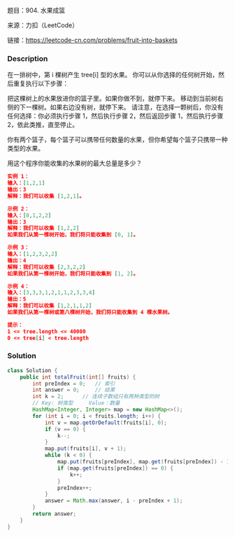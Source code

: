 题目：904. 水果成篮

来源：力扣（LeetCode）

链接：https://leetcode-cn.com/problems/fruit-into-baskets


### Description

在一排树中，第 i 棵树产生 tree[i] 型的水果。
你可以从你选择的任何树开始，然后重复执行以下步骤：

把这棵树上的水果放进你的篮子里。如果你做不到，就停下来。
移动到当前树右侧的下一棵树。如果右边没有树，就停下来。
请注意，在选择一颗树后，你没有任何选择：你必须执行步骤 1，然后执行步骤 2，然后返回步骤 1，然后执行步骤 2，依此类推，直至停止。

你有两个篮子，每个篮子可以携带任何数量的水果，但你希望每个篮子只携带一种类型的水果。

用这个程序你能收集的水果树的最大总量是多少？

```json
实例 1：
输入：[1,2,1]
输出：3
解释：我们可以收集 [1,2,1]。

示例 2：
输入：[0,1,2,2]
输出：3
解释：我们可以收集 [1,2,2]
如果我们从第一棵树开始，我们将只能收集到 [0, 1]。

示例 3：
输入：[1,2,3,2,2]
输出：4
解释：我们可以收集 [2,3,2,2]
如果我们从第一棵树开始，我们将只能收集到 [1, 2]。

示例 4：
输入：[3,3,3,1,2,1,1,2,3,3,4]
输出：5
解释：我们可以收集 [1,2,1,1,2]
如果我们从第一棵树或第八棵树开始，我们将只能收集到 4 棵水果树。

提示：
1 <= tree.length <= 40000
0 <= tree[i] < tree.length
```

### Solution
```java
class Solution {
    public int totalFruit(int[] fruits) {
        int preIndex = 0;   // 索引
        int answer = 0;     // 结果
        int k = 2;      // 连续子数组只有两种类型的树
        // Key: 树类型     Value：数量
        HashMap<Integer, Integer> map = new HashMap<>();
        for (int i = 0; i < fruits.length; i++) {
            int v = map.getOrDefault(fruits[i], 0);
            if (v == 0) {
                k--;
            }
            map.put(fruits[i], v + 1);
            while (k < 0) {
                map.put(fruits[preIndex], map.get(fruits[preIndex]) - 1);
                if (map.get(fruits[preIndex]) == 0) {
                    k++;
                }
                preIndex++;
            }
            answer = Math.max(answer, i - preIndex + 1);
        }
        return answer;
    }
}
```

